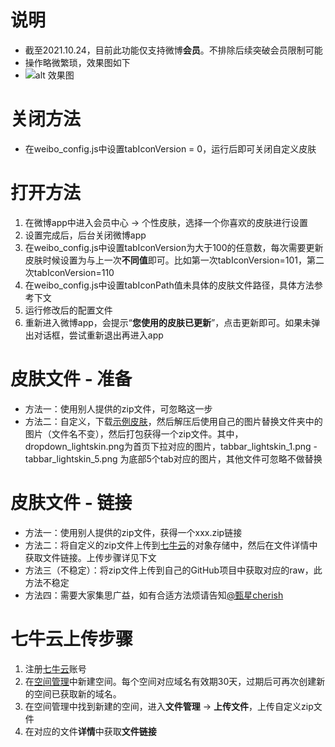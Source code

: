 # 说明
- 截至2021.10.24，目前此功能仅支持微博**会员**。不排除后续突破会员限制可能
- 操作略微繁琐，效果图如下
- ![alt 效果图](https://wx4.sinaimg.cn/large/002wMSrPly1gvqvdxjs8jg60go09uhdu02.gif)

# 关闭方法
- 在weibo_config.js中设置tabIconVersion = 0，运行后即可关闭自定义皮肤

# 打开方法
1. 在微博app中进入会员中心 -> 个性皮肤，选择一个你喜欢的皮肤进行设置
2. 设置完成后，后台关闭微博app
3. 在weibo_config.js中设置tabIconVersion为大于100的任意数，每次需要更新皮肤时候设置为与上一次**不同值**即可。比如第一次tabIconVersion=101，第二次tabIconVersion=110
4. 在weibo_config.js中设置tabIconPath值未具体的皮肤文件路径，具体方法参考下文
5. 运行修改后的配置文件
6. 重新进入微博app，会提示“**您使用的皮肤已更新**”，点击更新即可。如果未弹出对话框，尝试重新退出再进入app


# 皮肤文件 - 准备
- 方法一：使用别人提供的zip文件，可忽略这一步
- 方法二：自定义，下载[示例皮肤](https://vip.storage.weibo.com/vip_lightskin/lightskin_79_1.0.zip)，然后解压后使用自己的图片替换文件夹中的图片（文件名不变），然后打包获得一个zip文件。其中，dropdown_lightskin.png为首页下拉对应的图片，tabbar_lightskin_1.png - tabbar_lightskin_5.png 为底部5个tab对应的图片，其他文件可忽略不做替换

# 皮肤文件 - 链接
- 方法一：使用别人提供的zip文件，获得一个xxx.zip链接
- 方法二：将自定义的zip文件上传到[七牛云](https://portal.qiniu.com/)的对象存储中，然后在文件详情中获取文件链接。上传步骤详见下文
- 方法三（不稳定）：将zip文件上传到自己的GitHub项目中获取对应的raw，此方法不稳定
- 方法四：需要大家集思广益，如有合适方法烦请告知[@甄星cherish](https://weibo.com/zmqcherish)


# 七牛云上传步骤
1. 注册[七牛云](https://www.qiniu.com/?cps_key=1hifrwd2d5ope)账号
2. 在[空间管理](https://portal.qiniu.com/kodo/bucket)中新建空间。每个空间对应域名有效期30天，过期后可再次创建新的空间已获取新的域名。
3. 在空间管理中找到新建的空间，进入**文件管理** -> **上传文件**，上传自定义zip文件
4. 在对应的文件**详情**中获取**文件链接**
